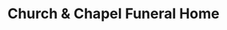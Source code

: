 ---
title: "Church & Chapel Funeral Home"
url: /west-allis/church-and-chapel-funeral-home/
shop: funeral directors
---